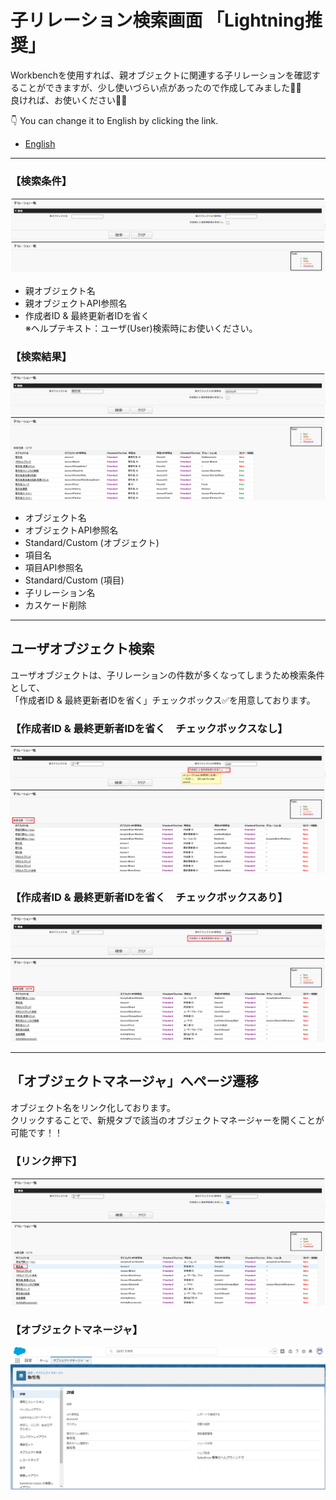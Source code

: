 # **子リレーション検索画面 「Lightning推奨」**
Workbenchを使用すれば、親オブジェクトに関連する子リレーションを確認することができますが、少し使いづらい点があったので作成してみました🔨🔧  
良ければ、お使いください💁‍♂️  
  
👇 You can change it to English by clicking the link.  
- [English](./README-en.md)

***
### 【検索条件】
![検索画面](/READMEimages/image01.png)
- 親オブジェクト名
- 親オブジェクトAPI参照名
- 作成者ID & 最終更新者IDを省く  
※ヘルプテキスト：ユーザ(User)検索時にお使いください。

### 【検索結果】
![検索結果](/READMEimages/image02.png)
- オブジェクト名
- オブジェクトAPI参照名
- Standard/Custom (オブジェクト)
- 項目名
- 項目API参照名
- Standard/Custom (項目)
- 子リレーション名
- カスケード削除
  
***
## ユーザオブジェクト検索
ユーザオブジェクトは、子リレーションの件数が多くなってしまうため検索条件として、  
「作成者ID & 最終更新者IDを省く」チェックボックス✅を用意しております。
### 【作成者ID & 最終更新者IDを省く　チェックボックスなし】
![ユーザオブジェクト検索条件なし](/READMEimages/image03.png)
### 【作成者ID & 最終更新者IDを省く　チェックボックスあり】
![ユーザオブジェクト検索条件あり](/READMEimages/image04.png)
  
***
## 「オブジェクトマネージャ」へページ遷移
オブジェクト名をリンク化しております。  
クリックすることで、新規タブで該当のオブジェクトマネージャーを開くことが可能です！！
### 【リンク押下】
![リンク押下](/READMEimages/image05.png)
### 【オブジェクトマネージャ】
![オブジェクトマネージャ](/READMEimages/image06.png)